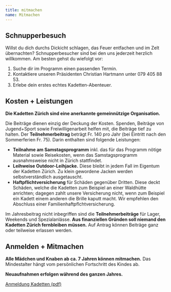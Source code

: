 ```yaml
---
title: mitmachen
name: Mitmachen
---
```


## Schnupperbesuch

Willst du dich durchs Dickicht schlagen, das Feuer entfachen und im Zelt übernachten? Schnupperbesucher sind bei den uns jederzeit herzlich willkommen. Am besten gehst du wiefolgt vor:

1. Suche dir im Programm einen passenden Termin.
2. Kontaktiere unseren Präsidenten Christian Hartmann unter 079 405 88 53.
3. Erlebe dein erstes echtes Kadetten-Abenteuer.

## Kosten + Leistungen

**Die Kadetten Zürich sind eine anerkannte gemeinnützige Organisation.**

Die Beiträge dienen einzig der Deckung der Kosten. Spenden, Beiträge von Jugend+Sport sowie Freiwilligenarbeit helfen mit, die Beiträge tief zu halten. Der **Teilnehmerbeitrag** beträgt Fr. 140 pro Jahr (bei Eintritt nach den Sommerferien Fr. 75). Darin enthalten sind folgende Leistungen:

- **Teilnahme am Samstagsprogramm** inkl. das für das Programm nötige Material sowie Reisekosten, wenn das Samstagsprogramm ausnahmsweise nicht in Zürich stattfindet.
- **Leihweise Outdoor-Leihjacke.** Diese bleibt in jedem Fall im Eigentum der Kadetten Zürich. Zu klein gewordene Jacken werden selbstverständlich ausgetauscht.
- **Haftpflichtversicherung** für Schäden gegenüber Dritten. Diese deckt Schäden, welche die Kadetten zum Beispiel an einer Waldhütte anrichten; dagegen zahlt unsere Versicherung nicht, wenn zum Beispiel ein Kadett einem anderen die Brille kaputt macht. Wir empfehlen den Abschluss einer Familienhaftpflchtversicherung.

Im Jahresbeitrag nicht inbegriffen sind die **Teilnehmerbeiträge** für Lager, Weekends und Spezialanlässe. **Aus finanziellen Gründen soll niemand den Kadetten Zürich fernbleiben müssen.** Auf Antrag können Beiträge ganz oder teilweise erlassen werden.

## Anmelden + Mitmachen

**Alle Mädchen und Knaben ab ca. 7 Jahren können mitmachen.** Das Mindestalter hängt vom persönlichen Fortschritt des Kindes ab.

**Neuaufnahmen erfolgen während des ganzen Jahres.**

[Anmeldung Kadetten (pdf)](files/Anmeldung-Kadetten.pdf)

